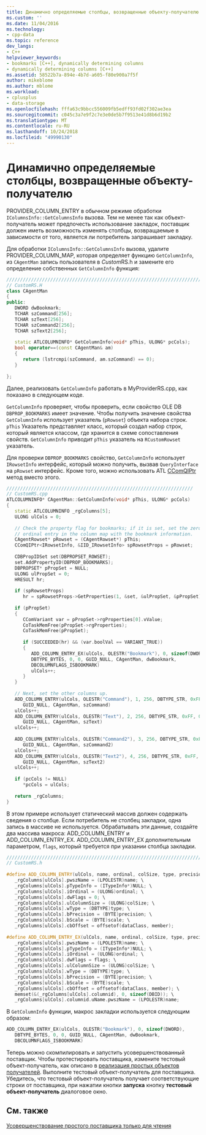 ```yaml
---
title: Динамично определяемые столбцы, возвращенные объекту-получателю | Документация Майкрософт
ms.custom: ''
ms.date: 11/04/2016
ms.technology:
- cpp-data
ms.topic: reference
dev_langs:
- C++
helpviewer_keywords:
- bookmarks [C++], dynamically determining columns
- dynamically determining columns [C++]
ms.assetid: 58522b7a-894e-4b7d-a605-f80e900a7f5f
author: mikeblome
ms.author: mblome
ms.workload:
- cplusplus
- data-storage
ms.openlocfilehash: fffa63c9bbcc556009fb5edff93fd02f302ae3ea
ms.sourcegitcommit: c045c3a7e9f2c7e3e0de5b7f9513e41d8b6d19b2
ms.translationtype: MT
ms.contentlocale: ru-RU
ms.lasthandoff: 10/24/2018
ms.locfileid: "49990130"
---
```

# <a name="dynamically-determining-columns-returned-to-the-consumer"></a>Динамично определяемые столбцы, возвращенные объекту-получателю

PROVIDER_COLUMN_ENTRY в обычном режиме обработки `IColumnsInfo::GetColumnsInfo` вызова. Тем не менее так как объект-получатель может предпочесть использование закладок, поставщик должен иметь возможность изменять столбцы, возвращаемые в зависимости от того, является ли потребитель запрашивает закладку.  
  
Для обработки `IColumnsInfo::GetColumnsInfo` вызова, удалите PROVIDER_COLUMN_MAP, которая определяет функцию `GetColumnInfo`, из `CAgentMan` запись пользователя в *Custom*RS.h и замените его определение собственных `GetColumnInfo` функция:  
  
```cpp
////////////////////////////////////////////////////////////////////////  
// CustomRS.H  
class CAgentMan  
{  
public:  
   DWORD dwBookmark;  
   TCHAR szCommand[256];  
   TCHAR szText[256];  
   TCHAR szCommand2[256];  
   TCHAR szText2[256];  
  
   static ATLCOLUMNINFO* GetColumnInfo(void* pThis, ULONG* pcCols);  
   bool operator==(const CAgentMan& am)  
   {  
      return (lstrcmpi(szCommand, am.szCommand) == 0);  
   }  
  
};  
```  
  
Далее, реализовать `GetColumnInfo` работать в MyProviderRS.cpp, как показано в следующем коде.  
  
`GetColumnInfo` проверяет, чтобы проверить, если свойство OLE DB `DBPROP_BOOKMARKS` имеет значение. Чтобы получить значение свойства `GetColumnInfo` использует указатель (`pRowset`) объекта набора строк. `pThis` Указатель представляет класс, который создал набор строк, который является классом, где хранится в схеме сопоставления свойств. `GetColumnInfo` приводит `pThis` указатель на `RCustomRowset` указатель.  
  
Для проверки `DBPROP_BOOKMARKS` свойство, `GetColumnInfo` использует `IRowsetInfo` интерфейс, который можно получить, вызвав `QueryInterface` на `pRowset` интерфейс. Кроме того, можно использовать ATL [CComQIPtr](../../atl/reference/ccomqiptr-class.md) метод вместо этого.  
  
```cpp
////////////////////////////////////////////////////////////////////  
// CustomRS.cpp  
ATLCOLUMNINFO* CAgentMan::GetColumnInfo(void* pThis, ULONG* pcCols)  
{  
   static ATLCOLUMNINFO _rgColumns[5];  
   ULONG ulCols = 0;  
  
   // Check the property flag for bookmarks; if it is set, set the zero   
   // ordinal entry in the column map with the bookmark information.  
   CAgentRowset* pRowset = (CAgentRowset*) pThis;  
   CComQIPtr<IRowsetInfo, &IID_IRowsetInfo> spRowsetProps = pRowset;  
  
   CDBPropIDSet set(DBPROPSET_ROWSET);  
   set.AddPropertyID(DBPROP_BOOKMARKS);  
   DBPROPSET* pPropSet = NULL;  
   ULONG ulPropSet = 0;  
   HRESULT hr;  
  
   if (spRowsetProps)  
      hr = spRowsetProps->GetProperties(1, &set, &ulPropSet, &pPropSet);  
  
   if (pPropSet)  
   {  
      CComVariant var = pPropSet->rgProperties[0].vValue;  
      CoTaskMemFree(pPropSet->rgProperties);  
      CoTaskMemFree(pPropSet);  
  
      if (SUCCEEDED(hr) && (var.boolVal == VARIANT_TRUE))  
      {  
         ADD_COLUMN_ENTRY_EX(ulCols, OLESTR("Bookmark"), 0, sizeof(DWORD),   
         DBTYPE_BYTES, 0, 0, GUID_NULL, CAgentMan, dwBookmark,   
         DBCOLUMNFLAGS_ISBOOKMARK)  
         ulCols++;  
      }  
   }  
  
   // Next, set the other columns up.  
   ADD_COLUMN_ENTRY(ulCols, OLESTR("Command"), 1, 256, DBTYPE_STR, 0xFF, 0xFF,   
      GUID_NULL, CAgentMan, szCommand)  
   ulCols++;  
   ADD_COLUMN_ENTRY(ulCols, OLESTR("Text"), 2, 256, DBTYPE_STR, 0xFF, 0xFF,   
      GUID_NULL, CAgentMan, szText)  
   ulCols++;  
  
   ADD_COLUMN_ENTRY(ulCols, OLESTR("Command2"), 3, 256, DBTYPE_STR, 0xFF, 0xFF,   
      GUID_NULL, CAgentMan, szCommand2)  
   ulCols++;  
   ADD_COLUMN_ENTRY(ulCols, OLESTR("Text2"), 4, 256, DBTYPE_STR, 0xFF, 0xFF,   
      GUID_NULL, CAgentMan, szText2)  
   ulCols++;  
  
   if (pcCols != NULL)  
      *pcCols = ulCols;  
  
   return _rgColumns;  
}  
```  
  
В этом примере использует статический массив должен содержать сведения о столбце. Если потребитель не столбец закладки, одна запись в массиве не используется. Обрабатывать эти данные, создайте два массива макроса: ADD_COLUMN_ENTRY и ADD_COLUMN_ENTRY_EX. ADD_COLUMN_ENTRY_EX дополнительным параметром, `flags`, который требуется при указании столбца закладки.  
  
```cpp
////////////////////////////////////////////////////////////////////////  
// CustomRS.h  
  
#define ADD_COLUMN_ENTRY(ulCols, name, ordinal, colSize, type, precision, scale, guid, dataClass, member) \  
   _rgColumns[ulCols].pwszName = (LPOLESTR)name; \  
   _rgColumns[ulCols].pTypeInfo = (ITypeInfo*)NULL; \  
   _rgColumns[ulCols].iOrdinal = (ULONG)ordinal; \  
   _rgColumns[ulCols].dwFlags = 0; \  
   _rgColumns[ulCols].ulColumnSize = (ULONG)colSize; \  
   _rgColumns[ulCols].wType = (DBTYPE)type; \  
   _rgColumns[ulCols].bPrecision = (BYTE)precision; \  
   _rgColumns[ulCols].bScale = (BYTE)scale; \  
   _rgColumns[ulCols].cbOffset = offsetof(dataClass, member);  
  
#define ADD_COLUMN_ENTRY_EX(ulCols, name, ordinal, colSize, type, precision, scale, guid, dataClass, member, flags) \  
   _rgColumns[ulCols].pwszName = (LPOLESTR)name; \  
   _rgColumns[ulCols].pTypeInfo = (ITypeInfo*)NULL; \  
   _rgColumns[ulCols].iOrdinal = (ULONG)ordinal; \  
   _rgColumns[ulCols].dwFlags = flags; \  
   _rgColumns[ulCols].ulColumnSize = (ULONG)colSize; \  
   _rgColumns[ulCols].wType = (DBTYPE)type; \  
   _rgColumns[ulCols].bPrecision = (BYTE)precision; \  
   _rgColumns[ulCols].bScale = (BYTE)scale; \  
   _rgColumns[ulCols].cbOffset = offsetof(dataClass, member); \  
   memset(&(_rgColumns[ulCols].columnid), 0, sizeof(DBID)); \  
   _rgColumns[ulCols].columnid.uName.pwszName = (LPOLESTR)name;  
```  
  
В `GetColumnInfo` функции, макрос закладки используется следующим образом:  
  
```cpp  
ADD_COLUMN_ENTRY_EX(ulCols, OLESTR("Bookmark"), 0, sizeof(DWORD),  
   DBTYPE_BYTES, 0, 0, GUID_NULL, CAgentMan, dwBookmark,   
   DBCOLUMNFLAGS_ISBOOKMARK)  
```  
  
Теперь можно скомпилировать и запустить усовершенствованный поставщик. Чтобы протестировать поставщика, измените тестовый объект-получатель, как описано в [реализация простых объектов получателей](../../data/oledb/implementing-a-simple-consumer.md). Выполните тестовый объект-получатель для поставщика. Убедитесь, что тестовый объект-получатель получает соответствующие строки от поставщика, при нажатии кнопки **запуска** кнопку **тестовый объект-получатель** диалоговое окно.  
  
## <a name="see-also"></a>См. также  

[Усовершенствование простого поставщика только для чтения](../../data/oledb/enhancing-the-simple-read-only-provider.md)